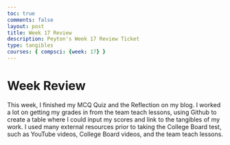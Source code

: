 ```yaml
---
toc: true
comments: false
layout: post
title: Week 17 Review
description: Peyton's Week 17 Review Ticket
type: tangibles
courses: { compsci: {week: 17} }
---
```


# Week Review
This week, I finished my MCQ Quiz and the Reflection on my blog. I worked a lot on getting my grades in from the team teach lessons, using Github to create a table where I could input my scores and link to the tangibles of my work. I used many external resources prior to taking the College Board test, such as YouTube videos, College Board videos, and the team teach lessons.